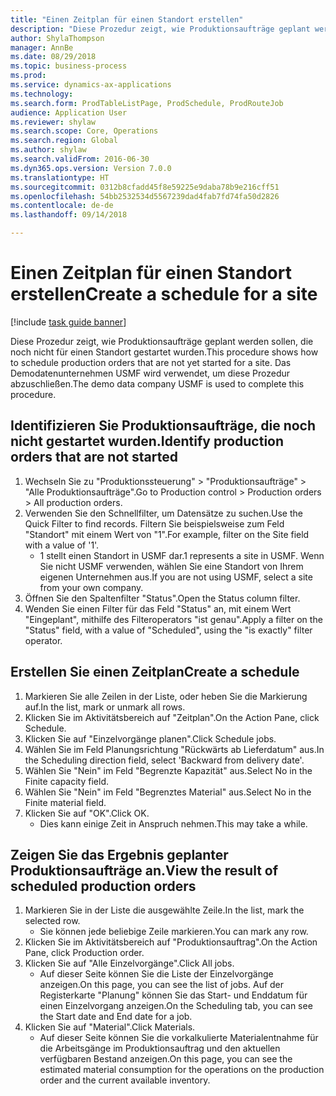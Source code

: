 ```yaml
--- 
title: "Einen Zeitplan für einen Standort erstellen"
description: "Diese Prozedur zeigt, wie Produktionsaufträge geplant werden sollen, die noch nicht für einen Standort gestartet wurden."
author: ShylaThompson
manager: AnnBe
ms.date: 08/29/2018
ms.topic: business-process
ms.prod: 
ms.service: dynamics-ax-applications
ms.technology: 
ms.search.form: ProdTableListPage, ProdSchedule, ProdRouteJob
audience: Application User
ms.reviewer: shylaw
ms.search.scope: Core, Operations
ms.search.region: Global
ms.author: shylaw
ms.search.validFrom: 2016-06-30
ms.dyn365.ops.version: Version 7.0.0
ms.translationtype: HT
ms.sourcegitcommit: 0312b8cfadd45f8e59225e9daba78b9e216cff51
ms.openlocfilehash: 54bb2532534d5567239dad4fab7fd74fa50d2826
ms.contentlocale: de-de
ms.lasthandoff: 09/14/2018

---
```

# <a name="create-a-schedule-for-a-site"></a><span data-ttu-id="ed698-103">Einen Zeitplan für einen Standort erstellen</span><span class="sxs-lookup"><span data-stu-id="ed698-103">Create a schedule for a site</span></span>

[!include [task guide banner](../../includes/task-guide-banner.md)]

<span data-ttu-id="ed698-104">Diese Prozedur zeigt, wie Produktionsaufträge geplant werden sollen, die noch nicht für einen Standort gestartet wurden.</span><span class="sxs-lookup"><span data-stu-id="ed698-104">This procedure shows how to schedule production orders that are not yet started for a site.</span></span>  <span data-ttu-id="ed698-105">Das Demodatenunternehmen USMF wird verwendet, um diese Prozedur abzuschließen.</span><span class="sxs-lookup"><span data-stu-id="ed698-105">The demo data company USMF is used to complete this procedure.</span></span>


## <a name="identify-production-orders-that-are-not-started"></a><span data-ttu-id="ed698-106">Identifizieren Sie Produktionsaufträge, die noch nicht gestartet wurden.</span><span class="sxs-lookup"><span data-stu-id="ed698-106">Identify production orders that are not started</span></span>
1. <span data-ttu-id="ed698-107">Wechseln Sie zu "Produktionssteuerung" > "Produktionsaufträge" > "Alle Produktionsaufträge".</span><span class="sxs-lookup"><span data-stu-id="ed698-107">Go to Production control > Production orders > All production orders.</span></span>
2. <span data-ttu-id="ed698-108">Verwenden Sie den Schnellfilter, um Datensätze zu suchen.</span><span class="sxs-lookup"><span data-stu-id="ed698-108">Use the Quick Filter to find records.</span></span> <span data-ttu-id="ed698-109">Filtern Sie beispielsweise zum Feld "Standort" mit einem Wert von "1".</span><span class="sxs-lookup"><span data-stu-id="ed698-109">For example, filter on the Site field with a value of '1'.</span></span>
    * <span data-ttu-id="ed698-110">1 stellt einen Standort in USMF dar.</span><span class="sxs-lookup"><span data-stu-id="ed698-110">1 represents a site in USMF.</span></span> <span data-ttu-id="ed698-111">Wenn Sie nicht USMF verwenden, wählen Sie eine Standort von Ihrem eigenen Unternehmen aus.</span><span class="sxs-lookup"><span data-stu-id="ed698-111">If you are not using USMF, select a site from your own company.</span></span>  
3. <span data-ttu-id="ed698-112">Öffnen Sie den Spaltenfilter "Status".</span><span class="sxs-lookup"><span data-stu-id="ed698-112">Open the Status column filter.</span></span>
4. <span data-ttu-id="ed698-113">Wenden Sie einen Filter für das Feld "Status" an, mit einem Wert "Eingeplant", mithilfe des Filteroperators "ist genau".</span><span class="sxs-lookup"><span data-stu-id="ed698-113">Apply a filter on the "Status" field, with a value of "Scheduled", using the "is exactly" filter operator.</span></span>

## <a name="create-a-schedule"></a><span data-ttu-id="ed698-114">Erstellen Sie einen Zeitplan</span><span class="sxs-lookup"><span data-stu-id="ed698-114">Create a schedule</span></span>
1. <span data-ttu-id="ed698-115">Markieren Sie alle Zeilen in der Liste, oder heben Sie die Markierung auf.</span><span class="sxs-lookup"><span data-stu-id="ed698-115">In the list, mark or unmark all rows.</span></span>
2. <span data-ttu-id="ed698-116">Klicken Sie im Aktivitätsbereich auf "Zeitplan".</span><span class="sxs-lookup"><span data-stu-id="ed698-116">On the Action Pane, click Schedule.</span></span>
3. <span data-ttu-id="ed698-117">Klicken Sie auf "Einzelvorgänge planen".</span><span class="sxs-lookup"><span data-stu-id="ed698-117">Click Schedule jobs.</span></span>
4. <span data-ttu-id="ed698-118">Wählen Sie im Feld Planungsrichtung "Rückwärts ab Lieferdatum" aus.</span><span class="sxs-lookup"><span data-stu-id="ed698-118">In the Scheduling direction field, select 'Backward from delivery date'.</span></span>
5. <span data-ttu-id="ed698-119">Wählen Sie "Nein" im Feld "Begrenzte Kapazität" aus.</span><span class="sxs-lookup"><span data-stu-id="ed698-119">Select No in the Finite capacity field.</span></span>
6. <span data-ttu-id="ed698-120">Wählen Sie "Nein" im Feld "Begrenztes Material" aus.</span><span class="sxs-lookup"><span data-stu-id="ed698-120">Select No in the Finite material field.</span></span>
7. <span data-ttu-id="ed698-121">Klicken Sie auf "OK".</span><span class="sxs-lookup"><span data-stu-id="ed698-121">Click OK.</span></span>
    * <span data-ttu-id="ed698-122">Dies kann einige Zeit in Anspruch nehmen.</span><span class="sxs-lookup"><span data-stu-id="ed698-122">This may take a while.</span></span>  

## <a name="view-the-result-of-scheduled-production-orders"></a><span data-ttu-id="ed698-123">Zeigen Sie das Ergebnis geplanter Produktionsaufträge an.</span><span class="sxs-lookup"><span data-stu-id="ed698-123">View the result of scheduled production orders</span></span>
1. <span data-ttu-id="ed698-124">Markieren Sie in der Liste die ausgewählte Zeile.</span><span class="sxs-lookup"><span data-stu-id="ed698-124">In the list, mark the selected row.</span></span>
    * <span data-ttu-id="ed698-125">Sie können jede beliebige Zeile markieren.</span><span class="sxs-lookup"><span data-stu-id="ed698-125">You can mark any row.</span></span>  
2. <span data-ttu-id="ed698-126">Klicken Sie im Aktivitätsbereich auf "Produktionsauftrag".</span><span class="sxs-lookup"><span data-stu-id="ed698-126">On the Action Pane, click Production order.</span></span>
3. <span data-ttu-id="ed698-127">Klicken Sie auf "Alle Einzelvorgänge".</span><span class="sxs-lookup"><span data-stu-id="ed698-127">Click All jobs.</span></span>
    * <span data-ttu-id="ed698-128">Auf dieser Seite können Sie die Liste der Einzelvorgänge anzeigen.</span><span class="sxs-lookup"><span data-stu-id="ed698-128">On this page, you can see the list of jobs.</span></span> <span data-ttu-id="ed698-129">Auf der Registerkarte "Planung" können Sie das Start- und Enddatum für einen Einzelvorgang anzeigen.</span><span class="sxs-lookup"><span data-stu-id="ed698-129">On the Scheduling tab, you can see the Start date and End date for a job.</span></span>  
4. <span data-ttu-id="ed698-130">Klicken Sie auf "Material".</span><span class="sxs-lookup"><span data-stu-id="ed698-130">Click Materials.</span></span>
    * <span data-ttu-id="ed698-131">Auf dieser Seite können Sie die vorkalkulierte Materialentnahme für die Arbeitsgänge im Produktionsauftrag und den aktuellen verfügbaren Bestand anzeigen.</span><span class="sxs-lookup"><span data-stu-id="ed698-131">On this page, you can see the estimated material consumption for the operations on the production order and the current available inventory.</span></span>  


